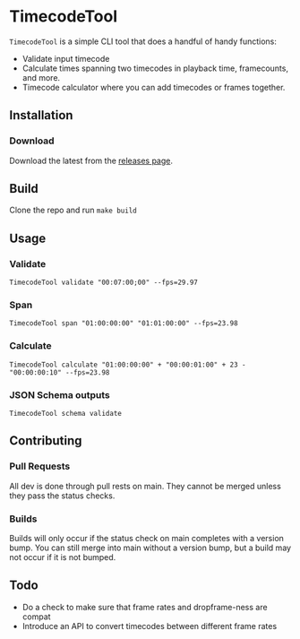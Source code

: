 # TimecodeTool

`TimecodeTool` is a simple CLI tool that does a handful of handy functions:
- Validate input timecode
- Calculate times spanning two timecodes in playback time, framecounts, and more.
- Timecode calculator where you can add timecodes or frames together.

## Installation

### Download

Download the latest from the [releases page](https://github.com/marcrleonard/TimecodeTool/releases).

## Build

Clone the repo and run `make build`

## Usage

### Validate
`TimecodeTool validate "00:07:00;00" --fps=29.97`

### Span
`TimecodeTool span "01:00:00:00" "01:01:00:00" --fps=23.98`

### Calculate
`TimecodeTool calculate "01:00:00:00" + "00:00:01:00" + 23 - "00:00:00:10" --fps=23.98`

### JSON Schema outputs
`TimecodeTool schema validate`

## Contributing

### Pull Requests

All dev is done through pull rests on main. They cannot be merged unless they pass the status checks.

### Builds

Builds will only occur if the status check on main completes with a version bump. You can still merge into main without a version bump, but a build may not occur if it is not bumped.

## Todo
- Do a check to make sure that frame rates and dropframe-ness are compat
- Introduce an API to convert timecodes between different frame rates